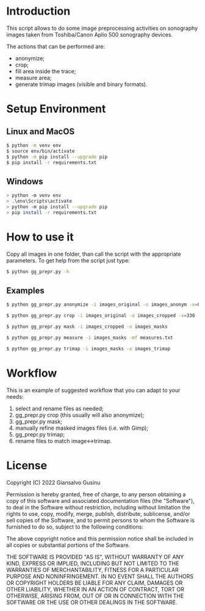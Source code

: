 # Introduction
This script allows to do some image preprocessing activities on sonography images taken from Toshiba/Canon Aplio 500 sonography devices.

The actions that can be performed are:
- anonymize;
- crop;
- fill area inside the trace;
- measure area;
- generate trimap images (visible and binary formats).

# Setup Environment

## Linux and MacOS
```sh
$ python -m venv env
$ source env/bin/activate
$ python -m pip install --upgrade pip
$ pip install -r requirements.txt
```

## Windows
```sh
> python -m venv env
> .\env\Scripts\activate
> python -m pip install --upgrade pip
> pip install -r requirements.txt
```

# How to use it
Copy all images in one folder, than call the script with the appropriate parameters. To get help from the script just type:
```sh
$ python gg_prepr.py -h
```

## Examples

```sh
$ python gg_prepr.py anonymize -i images_original -o images_anonym -x=0 -y=0 -w=640 -hi=100

$ python gg_prepr.py crop -i images_original -o images_cropped -x=330 -y=165 -w=300 -hi=300

$ python gg_prepr.py mask -i images_cropped -o images_masks

$ python gg_prepr.py measure -i images_masks -mf measures.txt

$ python gg_prepr.py trimap -i images_masks -o images_trimap
```

# Workflow
This is an example of suggested workflow that you can adapt to your needs:
1. select and rename files as needed;
2. gg_prepr.py crop (this usually will also anonymize);
3. gg_prepr.py mask;
4. manually refine masked images files (i.e. with Gimp);
5. gg_prepr.py trimap;
6. rename files to match image<->trimap.

# License

Copyright (C) 2022 Giansalvo Gusinu

Permission is hereby granted, free of charge, to any person obtaining a 
copy of this software and associated documentation files (the "Software"),
to deal in the Software without restriction, including without limitation
the rights to use, copy, modify, merge, publish, distribute, sublicense,
and/or sell copies of the Software, and to permit persons to whom the
Software is furnished to do so, subject to the following conditions:

The above copyright notice and this permission notice shall be included in
all copies or substantial portions of the Software.

THE SOFTWARE IS PROVIDED "AS IS", WITHOUT WARRANTY OF ANY KIND, EXPRESS OR
IMPLIED, INCLUDING BUT NOT LIMITED TO THE WARRANTIES OF MERCHANTABILITY,
FITNESS FOR A PARTICULAR PURPOSE AND NONINFRINGEMENT. IN NO EVENT SHALL
THE AUTHORS OR COPYRIGHT HOLDERS BE LIABLE FOR ANY CLAIM, DAMAGES OR OTHER
LIABILITY, WHETHER IN AN ACTION OF CONTRACT, TORT OR OTHERWISE, ARISING
FROM, OUT OF OR IN CONNECTION WITH THE SOFTWARE OR THE USE OR OTHER
DEALINGS IN THE SOFTWARE.
